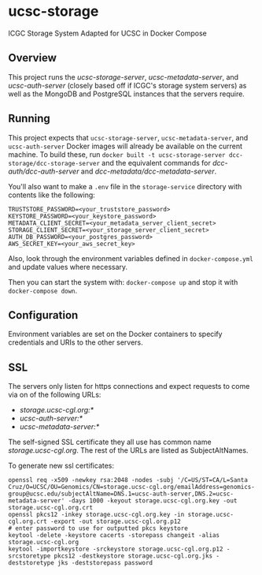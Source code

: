 # ucsc-storage
ICGC Storage System Adapted for UCSC in Docker Compose

## Overview
This project runs the _ucsc-storage-server_, _ucsc-metadata-server_, and _ucsc-auth-server_ (closely based off if ICGC's storage system servers) as well as the MongoDB and PostgreSQL instances that the servers require.

## Running
This project expects that `ucsc-storage-server`, `ucsc-metadata-server`, and `ucsc-auth-server` Docker images will already be available on the current machine. To build these, run `docker built -t ucsc-storage-server dcc-storage/dcc-storage-server` and the equivalent commands for _dcc-auth/dcc-auth-server_ and _dcc-metadata/dcc-metadata-server_. 

You'll also want to make a `.env` file in the `storage-service` directory with contents like the following:

```
TRUSTSTORE_PASSWORD=<your_truststore_password>
KEYSTORE_PASSWORD=<your_keystore_password>
METADATA_CLIENT_SECRET=<your_metadata_server_client_secret>
STORAGE_CLIENT_SECRET=<your_storage_server_client_secret>
AUTH_DB_PASSWORD=<your_postgres_password>
AWS_SECRET_KEY=<your_aws_secret_key>
```

Also, look through the environment variables defined in `docker-compose.yml` and update values where necessary.

Then you can start the system with: `docker-compose up` and stop it with `docker-compose down`.

## Configuration
Environment variables are set on the Docker containers to specify credentials and URIs to the other servers.

## SSL
The servers only listen for https connections and expect requests to come via on of the following URLs:
- _storage.ucsc-cgl.org:*_
- _ucsc-auth-server:*_
- _ucsc-metadata-server:*_

The self-signed SSL certificate they all use has common name _storage.ucsc-cgl.org_. The rest of the URLs are listed as SubjectAltNames.

To generate new ssl certificates:
```
openssl req -x509 -newkey rsa:2048 -nodes -subj '/C=US/ST=CA/L=Santa Cruz/O=UCSC/OU=Genomics/CN=storage.ucsc-cgl.org/emailAddress=genomics-group@ucsc.edu/subjectAltName=DNS.1=ucsc-auth-server,DNS.2=ucsc-metadata-server' -days 1000 -keyout storage.ucsc-cgl.org.key -out storage.ucsc-cgl.org.crt
openssl pkcs12 -inkey storage.ucsc-cgl.org.key -in storage.ucsc-cgl.org.crt -export -out storage.ucsc-cgl.org.p12
# enter password to use for outputted pkcs keystore
keytool -delete -keystore cacerts -storepass changeit -alias storage.ucsc-cgl.org
keytool -importkeystore -srckeystore storage.ucsc-cgl.org.p12 -srcstoretype pkcs12 -destkeystore storage.ucsc-cgl.org.jks -deststoretype jks -deststorepass password
```
